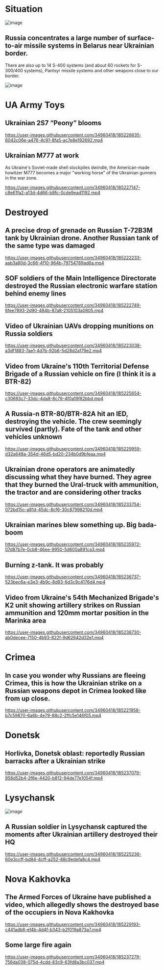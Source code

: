 # Situation 

![image](https://user-images.githubusercontent.com/34960418/185237949-7a09ef0a-4a52-4673-a77b-f1e1a0cc6386.png)


## Russia concentrates a large number of surface-to-air missile systems in Belarus near Ukrainian border.

There are also up to 14 S-400 systems (and about 60 rockets for S-300/400 systems), Pantsyr missile systems and other weapons close to our border.

![image](https://user-images.githubusercontent.com/34960418/185231843-3ff4bdbb-8e56-4727-ba93-99161eebc25a.png)



# UA Army Toys

## Ukrainian 2S7 “Peony” blooms

https://user-images.githubusercontent.com/34960418/185226635-6042c06e-a476-4c91-8fa5-ac7e8e192692.mp4


## Ukrainian M777 at work

As Ukraine's Soviet-made shell stockpiles dwindle, the American-made howitzer M777 becomes a major "working horse" of the Ukrainian gunners in the war zone.

https://user-images.githubusercontent.com/34960418/185227147-c8e61fa2-a13d-4d66-b8fc-0cde9ead1192.mp4


# Destroyed

## A precise drop of grenade on Russian T-72B3M tank by Ukrainian drone. Another Russian tank of the same type was damaged

https://user-images.githubusercontent.com/34960418/185222233-aab3a80d-3c66-4f10-964b-79754789ad6a.mp4


## SOF soldiers of the Main Intelligence Directorate destroyed the Russian electronic warfare station behind enemy lines

https://user-images.githubusercontent.com/34960418/185222749-6fee7893-2d90-484b-87a8-2105103a0805.mp4


## Video of Ukrainian UAVs dropping munitions on Russia soldiers

https://user-images.githubusercontent.com/34960418/185223038-a3df1883-7ae1-4d7b-92b6-5d28d2a179e2.mp4


## Video from Ukraine's 110th Territorial Defense Brigade of a Russian vehicle on fire (l think it is a BTR-82)

https://user-images.githubusercontent.com/34960418/185225654-c30693c7-33dc-4da8-8c79-4f0a19f82bbd.mp4


## A Russia-n BTR-80/BTR-82A hit an IED, destroying the vehicle. The crew seemingly survived (partly). Fate of the tank and other vehicles unknown

https://user-images.githubusercontent.com/34960418/185229959-d32a648a-354d-46d5-bd20-234b0d9bfeaa.mp4


## Ukrainian drone operators are animatedly discussing what they have burned. They agree that they burned the Ural-truck with ammunition, the tractor and are considering other tracks

https://user-images.githubusercontent.com/34960418/185233754-072bd15c-a81d-45dc-8cf6-30c87998210d.mp4


## Ukrainian marines blew something up. Big bada-boom

https://user-images.githubusercontent.com/34960418/185235972-07d87b7e-0cb8-46ee-9950-5d600a891ca3.mp4


## Burning z-tank. It was probably

https://user-images.githubusercontent.com/34960418/185236737-523bec6a-e3e3-4b9c-8d83-6d3c9c4176d4.mp4


## Video from Ukraine's 54th Mechanized Brigade's K2 unit showing artillery strikes on Russian ammunition and 120mm mortar position in the Marinka area

https://user-images.githubusercontent.com/34960418/185238730-ab0decee-7150-4b93-822f-9d62642d32e1.mp4


# Crimea

## In case you wonder why Russians are fleeing Crimea, this is how the Ukrainian strike on a Russian weapons depot in Crimea looked like from up close.

https://user-images.githubusercontent.com/34960418/185221958-b7c59870-6a6b-4e79-88c2-2ffc5e146f05.mp4


# Donetsk

## Horlivka, Donetsk oblast: reportedly Russian barracks after a Ukrainian strike

https://user-images.githubusercontent.com/34960418/185237079-958d52b4-2f6e-4420-b812-94de77e1054f.mp4


# Lysychansk

![image](https://user-images.githubusercontent.com/34960418/185226780-9d91cb92-2e5d-4352-aa4f-27b73946f3fa.png)


## A Russian soldier in Lysychansk captured the moments after Ukrainian artillery destroyed their HQ

https://user-images.githubusercontent.com/34960418/185225236-60e3ccff-bd84-4cff-a252-88c9edefa8c4.mp4


# Nova Kakhovka

## The Armed Forces of Ukraine have published a video, which allegedly shows the destroyed base of the occupiers in Nova Kakhovka

https://user-images.githubusercontent.com/34960418/185229193-c441adb8-ef4b-4d4f-b343-b2f019a873a7.mp4


## Some large fire again

https://user-images.githubusercontent.com/34960418/185237279-756da038-075d-4cdd-83c9-63fd8a3bc037.mp4


